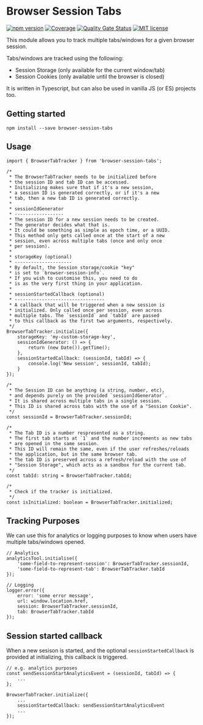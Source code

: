 # Browser Session Tabs

[![npm version](https://badge.fury.io/js/browser-session-tabs.svg)](https://badge.fury.io/js/browser-session-tabs) [![Coverage](https://sonarcloud.io/api/project_badges/measure?project=pureartisan_browser-session-tabs&metric=coverage)](https://sonarcloud.io/dashboard?id=pureartisan_browser-session-tabs) [![Quality Gate Status](https://sonarcloud.io/api/project_badges/measure?project=pureartisan_browser-session-tabs&metric=alert_status)](https://sonarcloud.io/dashboard?id=pureartisan_browser-session-tabs) [![MIT license](https://img.shields.io/badge/License-MIT-blue.svg)](https://lbesson.mit-license.org/)

This module allows you to track multiple tabs/windows for a given browser session.

Tabs/windows are tracked using the following:

- Session Storage (only available for the current window/tab)
- Session Cookies (only available until the browser is closed)

It is written in Typescript, but can also be used in vanilla JS (or ES) projects too.

## Getting started

```
npm install --save browser-session-tabs
```

## Usage

```
import { BrowserTabTracker } from 'browser-session-tabs';

/*
 * The BrowserTabTracker needs to be initialized before
 * the session ID and tab ID can be accessed.
 * Initializing makes sure that if it's a new session,
 * a session ID is generated correctly, or if it's a new
 * tab, then a new tab ID is generated correctly.
 *
 * sessionIdGenerator
 * ------------------
 * The session ID for a new session needs to be created.
 * The generator decides what that is.
 * It could be something as simple as epoch time, or a UUID.
 * This method only gets called once at the start of a new
 * session, even across multiple tabs (once and only once
 * per session).
 *
 * storageKey (optional)
 * ---------------------
 * By default, the Session storage/cookie "key"
 * is set to `browser-session-info`.
 * If you wish to customise this, you need to do
 * is as the very first thing in your application.
 *
 * sessionStartedCallback (optional)
 * ---------------------------------
 * A callback that will be triggered when a new session is
 * initialized. Only called once per session, even across
 * multiple tabs. The `sessionId` and `tabId` are passed
 * to this callback as the first two arguments, respectively.
 */
BrowserTabTracker.initialize({
    storageKey: 'my-custom-storage-key',
    sessionIdGenerator: () => {
        return (new Date()).getTime();
    },
    sessionStartedCallback: (sessionId, tabId) => {
        console.log('New session', sessionId, tabId);
    }
});

/*
 * The Session ID can be anything (a string, number, etc),
 * and depends purely on the provided `sessionIdGenerator`.
 * It is shared across multiple tabs in a single session.
 * This ID is shared across tabs with the use of a "Session Cookie".
 */
const sessionId = BrowserTabTracker.sessionId;

/*
 * The Tab ID is a number respresented as a string.
 * The first tab starts at `1` and the number increments as new tabs
 * are opened in the same session.
 * This ID will remain the same, even if the user refreshes/reloads
 * the application, but in the same browser tab.
 * The tab ID is preserved across a refresh/reload with the use of
 * "Session Storage", which acts as a sandbox for the current tab.
 */
const tabId: string = BrowserTabTracker.tabId;

/*
 * Check if the tracker is initialized.
 */
const isInitialized: boolean = BrowserTabTracker.initialized;
```

## Tracking Purposes

We can use this for analytics or logging purposes to know when users have multiple tabs/windows opened.

```
// Analytics
analyticsTool.initialise({
    'some-field-to-represent-session': BrowserTabTracker.sessionId,
    'some-field-to-represent-tab': BrowserTabTracker.tabId
});

// Logging
logger.error({
    error: 'some error message',
    url: window.location.href,
    session: BrowserTabTracker.sessionId,
    tab: BrowserTabTracker.tabId
});
```

## Session started callback

When a new sesison is started, and the optional `sessionStartedCallback` is provided at initializing, this callback is triggered.

```
// e.g. analytics purposes
const sendSessionStartAnalyticsEvent = (sessionId, tabId) => {
    ...
};

BrowserTabTracker.initialize({
    ...
    sessionStartedCallback: sendSessionStartAnalyticsEvent
    ...
});

```
